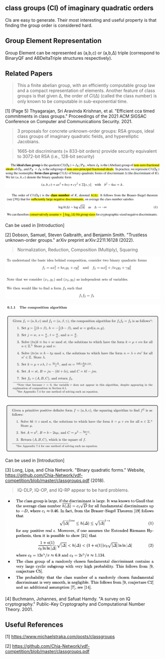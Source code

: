 ## class groups (Cl) of imaginary quadratic orders

Cls are easy to generate. Their most interesting and useful property is that finding the group order is considered hard.

## Group Element Representation

Group Element can be represented as (a,b,c) or (a,b,Δ) triple (correspond to BinaryQF and ABDeltaTriple structures respectively).


## Related Papers
>  This a finite abelian group, with an efficiently computable group law and a compact representation of elements. Another feature of class groups is that given Δ, the order of 𝐶𝑙(Δ) (called the class number) is only known to be computable in sub-exponential time.

[1] (Page 5) Thyagarajan, Sri Aravinda Krishnan, et al. "Efficient cca timed commitments in class groups." Proceedings of the 2021 ACM SIGSAC Conference on Computer and Communications Security. 2021.

> 3 proposals for concrete unknown-order groups: RSA groups, ideal class groups of imaginary quadratic fields, and hyperelliptic Jacobians.

> 1665-bit discriminants (≈ 833-bit orders) provide security equivalent to 3072-bit RSA (i.e., 128-bit security)

![binary quadratic form](note/binary%20quadratic%20form.png)

![class number](note/class%20number.png)

Can be used in [Introduction]

[2] Dobson, Samuel, Steven Galbraith, and Benjamin Smith. "Trustless unknown-order groups." arXiv preprint arXiv:2211.16128 (2022).

> Normalization, Reduction, Composition (Multiply), Squaring

![composition](note/composition.png)

![composition algorithm](note/composition%20algorithm.png)

![squaring](note/squaring.png)

Can be used in [Introduction]

[3] Long, Lipa, and Chia Network. "Binary quadratic forms." Website, https://github.com/Chia-Network/vdf-competition/blob/master/classgroups.pdf (2018).

> IQ-DLP, IQ-OP, and IQ-RP appear to be hard problems.

![class number2](note/class%20number2.png)

[4] Buchmann, Johannes, and Safuat Hamdy. "A survey on IQ cryptography." Public-Key Cryptography and Computational Number Theory. 2001.

## Useful References
[1] <https://www.michaelstraka.com/posts/classgroups>

[2] <https://github.com/Chia-Network/vdf-competition/blob/master/classgroups.pdf>